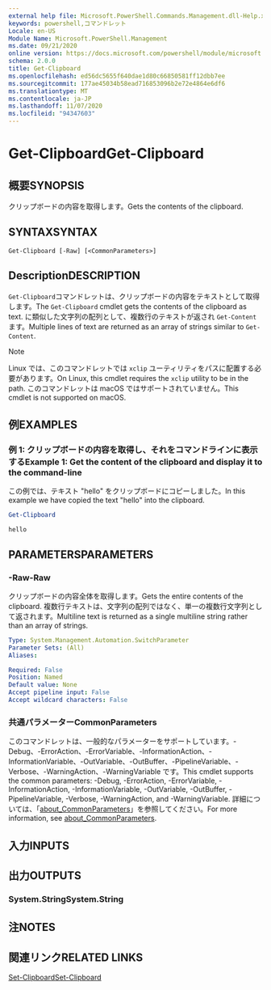 ```yaml
---
external help file: Microsoft.PowerShell.Commands.Management.dll-Help.xml
keywords: powershell,コマンドレット
Locale: en-US
Module Name: Microsoft.PowerShell.Management
ms.date: 09/21/2020
online version: https://docs.microsoft.com/powershell/module/microsoft.powershell.management/get-clipboard?view=powershell-7&WT.mc_id=ps-gethelp
schema: 2.0.0
title: Get-Clipboard
ms.openlocfilehash: ed56dc5655f640dae1d80c66850581ff12dbb7ee
ms.sourcegitcommit: 177ae45034b58ead716853096b2e72e4864e6df6
ms.translationtype: MT
ms.contentlocale: ja-JP
ms.lasthandoff: 11/07/2020
ms.locfileid: "94347603"
---
```

# <span data-ttu-id="7f4f8-103">Get-Clipboard</span><span class="sxs-lookup"><span data-stu-id="7f4f8-103">Get-Clipboard</span></span>

## <span data-ttu-id="7f4f8-104">概要</span><span class="sxs-lookup"><span data-stu-id="7f4f8-104">SYNOPSIS</span></span>
<span data-ttu-id="7f4f8-105">クリップボードの内容を取得します。</span><span class="sxs-lookup"><span data-stu-id="7f4f8-105">Gets the contents of the clipboard.</span></span>

## <span data-ttu-id="7f4f8-106">SYNTAX</span><span class="sxs-lookup"><span data-stu-id="7f4f8-106">SYNTAX</span></span>

```
Get-Clipboard [-Raw] [<CommonParameters>]
```

## <span data-ttu-id="7f4f8-107">Description</span><span class="sxs-lookup"><span data-stu-id="7f4f8-107">DESCRIPTION</span></span>

<span data-ttu-id="7f4f8-108">`Get-Clipboard`コマンドレットは、クリップボードの内容をテキストとして取得します。</span><span class="sxs-lookup"><span data-stu-id="7f4f8-108">The `Get-Clipboard` cmdlet gets the contents of the clipboard as text.</span></span> <span data-ttu-id="7f4f8-109">に類似した文字列の配列として、複数行のテキストが返され `Get-Content` ます。</span><span class="sxs-lookup"><span data-stu-id="7f4f8-109">Multiple lines of text are returned as an array of strings similar to `Get-Content`.</span></span>

> [!NOTE]
> <span data-ttu-id="7f4f8-110">Linux では、このコマンドレットでは `xclip` ユーティリティをパスに配置する必要があります。</span><span class="sxs-lookup"><span data-stu-id="7f4f8-110">On Linux, this cmdlet requires the `xclip` utility to be in the path.</span></span> <span data-ttu-id="7f4f8-111">このコマンドレットは macOS ではサポートされていません。</span><span class="sxs-lookup"><span data-stu-id="7f4f8-111">This cmdlet is not supported on macOS.</span></span>

## <span data-ttu-id="7f4f8-112">例</span><span class="sxs-lookup"><span data-stu-id="7f4f8-112">EXAMPLES</span></span>

### <span data-ttu-id="7f4f8-113">例 1: クリップボードの内容を取得し、それをコマンドラインに表示する</span><span class="sxs-lookup"><span data-stu-id="7f4f8-113">Example 1: Get the content of the clipboard and display it to the command-line</span></span>

<span data-ttu-id="7f4f8-114">この例では、テキスト "hello" をクリップボードにコピーしました。</span><span class="sxs-lookup"><span data-stu-id="7f4f8-114">In this example we have copied the text "hello" into the clipboard.</span></span>

```powershell
Get-Clipboard
```

```Output
hello
```

## <span data-ttu-id="7f4f8-115">PARAMETERS</span><span class="sxs-lookup"><span data-stu-id="7f4f8-115">PARAMETERS</span></span>

### <span data-ttu-id="7f4f8-116">-Raw</span><span class="sxs-lookup"><span data-stu-id="7f4f8-116">-Raw</span></span>

<span data-ttu-id="7f4f8-117">クリップボードの内容全体を取得します。</span><span class="sxs-lookup"><span data-stu-id="7f4f8-117">Gets the entire contents of the clipboard.</span></span> <span data-ttu-id="7f4f8-118">複数行テキストは、文字列の配列ではなく、単一の複数行文字列として返されます。</span><span class="sxs-lookup"><span data-stu-id="7f4f8-118">Multiline text is returned as a single multiline string rather than an array of strings.</span></span>

```yaml
Type: System.Management.Automation.SwitchParameter
Parameter Sets: (All)
Aliases:

Required: False
Position: Named
Default value: None
Accept pipeline input: False
Accept wildcard characters: False
```

### <span data-ttu-id="7f4f8-119">共通パラメーター</span><span class="sxs-lookup"><span data-stu-id="7f4f8-119">CommonParameters</span></span>

<span data-ttu-id="7f4f8-120">このコマンドレットは、一般的なパラメーターをサポートしています。-Debug、-ErrorAction、-ErrorVariable、-InformationAction、-InformationVariable、-OutVariable、-OutBuffer、-PipelineVariable、-Verbose、-WarningAction、-WarningVariable です。</span><span class="sxs-lookup"><span data-stu-id="7f4f8-120">This cmdlet supports the common parameters: -Debug, -ErrorAction, -ErrorVariable, -InformationAction, -InformationVariable, -OutVariable, -OutBuffer, -PipelineVariable, -Verbose, -WarningAction, and -WarningVariable.</span></span> <span data-ttu-id="7f4f8-121">詳細については、「[about_CommonParameters](https://go.microsoft.com/fwlink/?LinkID=113216)」を参照してください。</span><span class="sxs-lookup"><span data-stu-id="7f4f8-121">For more information, see [about_CommonParameters](https://go.microsoft.com/fwlink/?LinkID=113216).</span></span>

## <span data-ttu-id="7f4f8-122">入力</span><span class="sxs-lookup"><span data-stu-id="7f4f8-122">INPUTS</span></span>

## <span data-ttu-id="7f4f8-123">出力</span><span class="sxs-lookup"><span data-stu-id="7f4f8-123">OUTPUTS</span></span>

### <span data-ttu-id="7f4f8-124">System.String</span><span class="sxs-lookup"><span data-stu-id="7f4f8-124">System.String</span></span>

## <span data-ttu-id="7f4f8-125">注</span><span class="sxs-lookup"><span data-stu-id="7f4f8-125">NOTES</span></span>

## <span data-ttu-id="7f4f8-126">関連リンク</span><span class="sxs-lookup"><span data-stu-id="7f4f8-126">RELATED LINKS</span></span>

[<span data-ttu-id="7f4f8-127">Set-Clipboard</span><span class="sxs-lookup"><span data-stu-id="7f4f8-127">Set-Clipboard</span></span>](Set-Clipboard.md)
